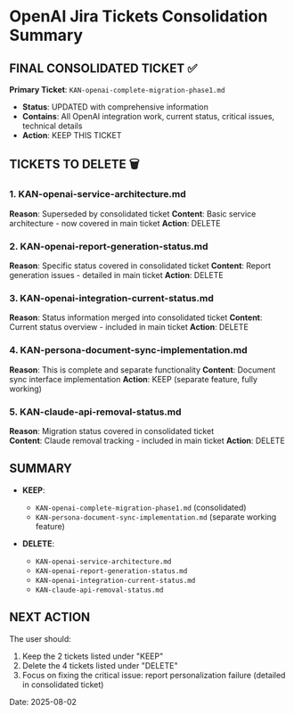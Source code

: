 # OpenAI Jira Tickets Consolidation Summary

## FINAL CONSOLIDATED TICKET ✅
**Primary Ticket**: `KAN-openai-complete-migration-phase1.md`
- **Status**: UPDATED with comprehensive information
- **Contains**: All OpenAI integration work, current status, critical issues, technical details
- **Action**: KEEP THIS TICKET

## TICKETS TO DELETE 🗑️

### 1. KAN-openai-service-architecture.md
**Reason**: Superseded by consolidated ticket
**Content**: Basic service architecture - now covered in main ticket
**Action**: DELETE

### 2. KAN-openai-report-generation-status.md  
**Reason**: Specific status covered in consolidated ticket
**Content**: Report generation issues - detailed in main ticket
**Action**: DELETE

### 3. KAN-openai-integration-current-status.md
**Reason**: Status information merged into consolidated ticket
**Content**: Current status overview - included in main ticket
**Action**: DELETE

### 4. KAN-persona-document-sync-implementation.md
**Reason**: This is complete and separate functionality
**Content**: Document sync interface implementation
**Action**: KEEP (separate feature, fully working)

### 5. KAN-claude-api-removal-status.md
**Reason**: Migration status covered in consolidated ticket  
**Content**: Claude removal tracking - included in main ticket
**Action**: DELETE

## SUMMARY
- **KEEP**: 
  - `KAN-openai-complete-migration-phase1.md` (consolidated)
  - `KAN-persona-document-sync-implementation.md` (separate working feature)

- **DELETE**: 
  - `KAN-openai-service-architecture.md`
  - `KAN-openai-report-generation-status.md`
  - `KAN-openai-integration-current-status.md`
  - `KAN-claude-api-removal-status.md`

## NEXT ACTION
The user should:
1. Keep the 2 tickets listed under "KEEP"
2. Delete the 4 tickets listed under "DELETE"
3. Focus on fixing the critical issue: report personalization failure (detailed in consolidated ticket)

Date: 2025-08-02